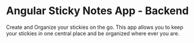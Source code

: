 # Angular Sticky Notes App - Backend
Create and Organize your stickies on the go. This app allows you to keep your stickies in one central place and be organized where ever you are.

